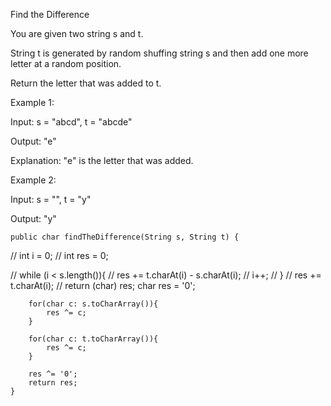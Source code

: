 Find the Difference

You are given two string s and t.

String t is generated by random shuffing string s and then add one more letter at a random position.

Return the letter that was added to t.

Example 1:

Input: s = "abcd", t = "abcde"

Output: "e"

Explanation: "e" is the letter that was added.

Example 2:

Input: s = "", t = "y"

Output: "y"



    public char findTheDifference(String s, String t) { 
        
//         int i = 0;
//         int res = 0;
        
//         while (i < s.length()){
//             res += t.charAt(i) - s.charAt(i);
//             i++;
//         }
//         res += t.charAt(i);
//         return (char) res;
        char res = '0';
        
        for(char c: s.toCharArray()){
            res ^= c;
        }
        
        for(char c: t.toCharArray()){
            res ^= c;
        }
        
        res ^= '0';
        return res;
    }  


